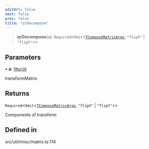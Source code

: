 ```yaml
---
editUrl: false
next: false
prev: false
title: "qrDecompose"
---
```


> **qrDecompose**(`a`): `Required`\<`Omit`\<[`TComposeMatrixArgs`](/api/namespaces/util/type-aliases/tcomposematrixargs/), `"flipX"` \| `"flipY"`\>\>

## Parameters

• **a**: [`TMat2D`](/api/type-aliases/tmat2d/)

transformMatrix

## Returns

`Required`\<`Omit`\<[`TComposeMatrixArgs`](/api/namespaces/util/type-aliases/tcomposematrixargs/), `"flipX"` \| `"flipY"`\>\>

Components of transform

## Defined in

src/util/misc/matrix.ts:114
